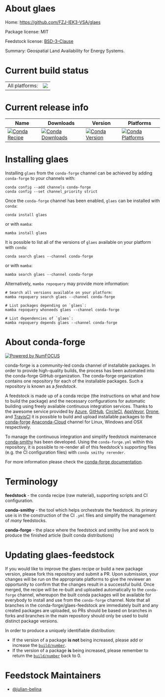 About glaes
===========

Home: https://github.com/FZJ-IEK3-VSA/glaes

Package license: MIT

Feedstock license: [BSD-3-Clause](https://github.com/conda-forge/glaes-feedstock/blob/main/LICENSE.txt)

Summary: Geospatial Land Availability for Energy Systems.

Current build status
====================


<table><tr><td>All platforms:</td>
    <td>
      <a href="https://dev.azure.com/conda-forge/feedstock-builds/_build/latest?definitionId=17686&branchName=main">
        <img src="https://dev.azure.com/conda-forge/feedstock-builds/_apis/build/status/glaes-feedstock?branchName=main">
      </a>
    </td>
  </tr>
</table>

Current release info
====================

| Name | Downloads | Version | Platforms |
| --- | --- | --- | --- |
| [![Conda Recipe](https://img.shields.io/badge/recipe-glaes-green.svg)](https://anaconda.org/conda-forge/glaes) | [![Conda Downloads](https://img.shields.io/conda/dn/conda-forge/glaes.svg)](https://anaconda.org/conda-forge/glaes) | [![Conda Version](https://img.shields.io/conda/vn/conda-forge/glaes.svg)](https://anaconda.org/conda-forge/glaes) | [![Conda Platforms](https://img.shields.io/conda/pn/conda-forge/glaes.svg)](https://anaconda.org/conda-forge/glaes) |

Installing glaes
================

Installing `glaes` from the `conda-forge` channel can be achieved by adding `conda-forge` to your channels with:

```
conda config --add channels conda-forge
conda config --set channel_priority strict
```

Once the `conda-forge` channel has been enabled, `glaes` can be installed with `conda`:

```
conda install glaes
```

or with `mamba`:

```
mamba install glaes
```

It is possible to list all of the versions of `glaes` available on your platform with `conda`:

```
conda search glaes --channel conda-forge
```

or with `mamba`:

```
mamba search glaes --channel conda-forge
```

Alternatively, `mamba repoquery` may provide more information:

```
# Search all versions available on your platform:
mamba repoquery search glaes --channel conda-forge

# List packages depending on `glaes`:
mamba repoquery whoneeds glaes --channel conda-forge

# List dependencies of `glaes`:
mamba repoquery depends glaes --channel conda-forge
```


About conda-forge
=================

[![Powered by
NumFOCUS](https://img.shields.io/badge/powered%20by-NumFOCUS-orange.svg?style=flat&colorA=E1523D&colorB=007D8A)](https://numfocus.org)

conda-forge is a community-led conda channel of installable packages.
In order to provide high-quality builds, the process has been automated into the
conda-forge GitHub organization. The conda-forge organization contains one repository
for each of the installable packages. Such a repository is known as a *feedstock*.

A feedstock is made up of a conda recipe (the instructions on what and how to build
the package) and the necessary configurations for automatic building using freely
available continuous integration services. Thanks to the awesome service provided by
[Azure](https://azure.microsoft.com/en-us/services/devops/), [GitHub](https://github.com/),
[CircleCI](https://circleci.com/), [AppVeyor](https://www.appveyor.com/),
[Drone](https://cloud.drone.io/welcome), and [TravisCI](https://travis-ci.com/)
it is possible to build and upload installable packages to the
[conda-forge](https://anaconda.org/conda-forge) [Anaconda-Cloud](https://anaconda.org/)
channel for Linux, Windows and OSX respectively.

To manage the continuous integration and simplify feedstock maintenance
[conda-smithy](https://github.com/conda-forge/conda-smithy) has been developed.
Using the ``conda-forge.yml`` within this repository, it is possible to re-render all of
this feedstock's supporting files (e.g. the CI configuration files) with ``conda smithy rerender``.

For more information please check the [conda-forge documentation](https://conda-forge.org/docs/).

Terminology
===========

**feedstock** - the conda recipe (raw material), supporting scripts and CI configuration.

**conda-smithy** - the tool which helps orchestrate the feedstock.
                   Its primary use is in the construction of the CI ``.yml`` files
                   and simplify the management of *many* feedstocks.

**conda-forge** - the place where the feedstock and smithy live and work to
                  produce the finished article (built conda distributions)


Updating glaes-feedstock
========================

If you would like to improve the glaes recipe or build a new
package version, please fork this repository and submit a PR. Upon submission,
your changes will be run on the appropriate platforms to give the reviewer an
opportunity to confirm that the changes result in a successful build. Once
merged, the recipe will be re-built and uploaded automatically to the
`conda-forge` channel, whereupon the built conda packages will be available for
everybody to install and use from the `conda-forge` channel.
Note that all branches in the conda-forge/glaes-feedstock are
immediately built and any created packages are uploaded, so PRs should be based
on branches in forks and branches in the main repository should only be used to
build distinct package versions.

In order to produce a uniquely identifiable distribution:
 * If the version of a package **is not** being increased, please add or increase
   the [``build/number``](https://docs.conda.io/projects/conda-build/en/latest/resources/define-metadata.html#build-number-and-string).
 * If the version of a package **is** being increased, please remember to return
   the [``build/number``](https://docs.conda.io/projects/conda-build/en/latest/resources/define-metadata.html#build-number-and-string)
   back to 0.

Feedstock Maintainers
=====================

* [@julian-belina](https://github.com/julian-belina/)

